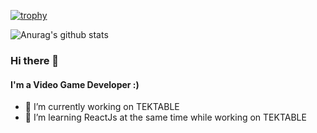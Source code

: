 [![trophy](https://github-profile-trophy.vercel.app/?username=m7d2&theme=dracula)](https://github.com/m7d2/github-profile-trophy)

![Anurag's github stats](https://github-readme-stats.vercel.app/api?username=m7d2&show_icons=true&theme=radical)


### Hi there 👋

#### I'm a Video Game Developer :)

- 🔭 I’m currently working on TEKTABLE
- 🌱 I’m learning ReactJs at the same time while working on TEKTABLE


